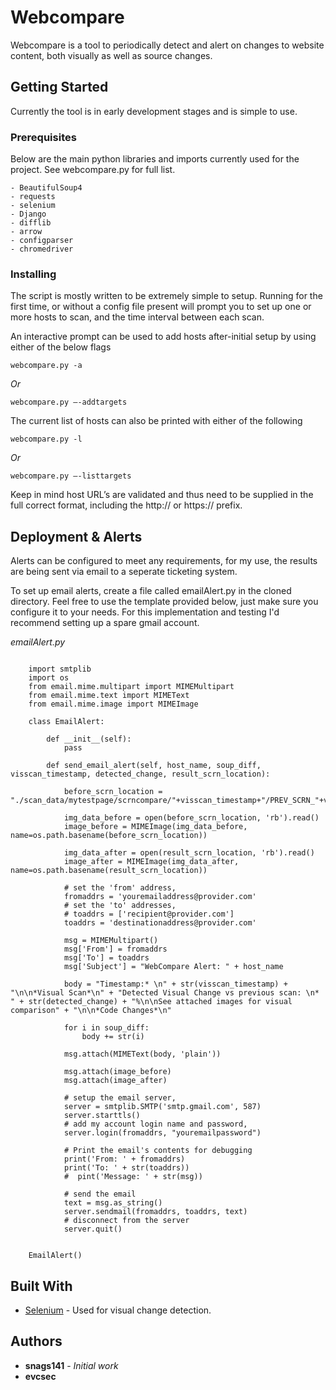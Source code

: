 
# Webcompare

Webcompare is a tool to periodically detect and alert on changes to website content, both visually as well as source changes.

## Getting Started

Currently the tool is in early development stages and is simple to use.

### Prerequisites

Below are the main python libraries and imports currently used for the project. See webcompare.py for full list.

```
- BeautifulSoup4
- requests
- selenium
- Django
- difflib
- arrow
- configparser
- chromedriver
```

### Installing

The script is mostly written to be extremely simple to setup. Running for the first time, or without a config file present will prompt you to set up one or more hosts to scan, and the time interval between each scan.

An interactive prompt can be used to add hosts after-initial setup by using either of the below flags
```
webcompare.py -a
```
*Or*
```
webcompare.py —-addtargets
```

The current list of hosts can also be printed with either of the following
```
webcompare.py -l
```
*Or*
```
webcompare.py —-listtargets
```

Keep in mind host URL’s are validated and thus need to be supplied in the full correct format, including the http:// or https:// prefix.

## Deployment & Alerts

Alerts can be configured to meet any requirements, for my use, the results are being sent via email to a seperate ticketing system.

To set up email alerts, create a file called emailAlert.py in the cloned directory. Feel free to use the template provided below, just make sure you configure it to your needs. For this implementation and testing I'd recommend setting up a spare gmail account.

*emailAlert.py*

```

    import smtplib
    import os
    from email.mime.multipart import MIMEMultipart
    from email.mime.text import MIMEText
    from email.mime.image import MIMEImage
    
    class EmailAlert:

        def __init__(self):
            pass

        def send_email_alert(self, host_name, soup_diff, visscan_timestamp, detected_change, result_scrn_location):

            before_scrn_location = "./scan_data/mytestpage/scrncompare/"+visscan_timestamp+"/PREV_SCRN_"+visscan_timestamp+".png"

            img_data_before = open(before_scrn_location, 'rb').read()
            image_before = MIMEImage(img_data_before, name=os.path.basename(before_scrn_location))

            img_data_after = open(result_scrn_location, 'rb').read()
            image_after = MIMEImage(img_data_after, name=os.path.basename(result_scrn_location))

            # set the 'from' address,
            fromaddrs = 'youremailaddress@provider.com'
            # set the 'to' addresses,
            # toaddrs = ['recipient@provider.com']
            toaddrs = 'destinationaddress@provider.com'

            msg = MIMEMultipart()
            msg['From'] = fromaddrs
            msg['To'] = toaddrs
            msg['Subject'] = "WebCompare Alert: " + host_name

            body = "Timestamp:* \n" + str(visscan_timestamp) + "\n\n*Visual Scan*\n" + "Detected Visual Change vs previous scan: \n* " + str(detected_change) + "%\n\nSee attached images for visual comparison" + "\n\n*Code Changes*\n"

            for i in soup_diff:
                body += str(i)

            msg.attach(MIMEText(body, 'plain'))

            msg.attach(image_before)
            msg.attach(image_after)

            # setup the email server,
            server = smtplib.SMTP('smtp.gmail.com', 587)
            server.starttls()
            # add my account login name and password,
            server.login(fromaddrs, "youremailpassword")

            # Print the email's contents for debugging
            print('From: ' + fromaddrs)
            print('To: ' + str(toaddrs))
            #  pint('Message: ' + str(msg))

            # send the email
            text = msg.as_string()
            server.sendmail(fromaddrs, toaddrs, text)
            # disconnect from the server
            server.quit()


    EmailAlert()

```

## Built With

* [Selenium](https://www.seleniumhq.org/) - Used for visual change detection.

## Authors

* **snags141** - *Initial work*
* **evcsec**
